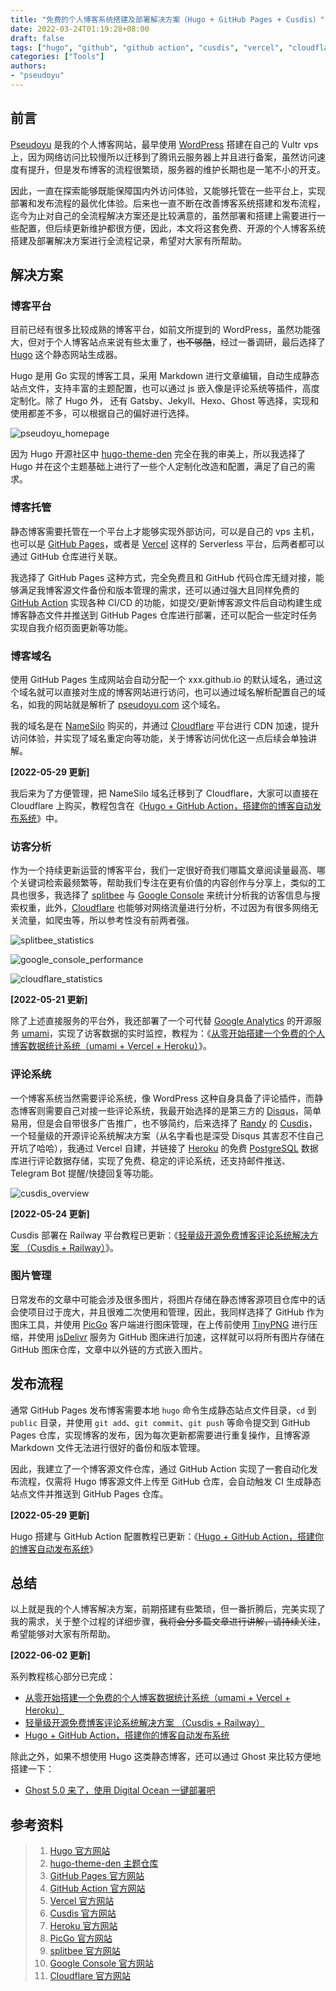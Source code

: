```yaml
---
title: "免费的个人博客系统搭建及部署解决方案（Hugo + GitHub Pages + Cusdis）"
date: 2022-03-24T01:19:28+08:00
draft: false
tags: ["hugo", "github", "github action", "cusdis", "vercel", "cloudflare", "serverless", "self-host", "blog"]
categories: ["Tools"]
authors:
- "pseudoyu"
---
```


## 前言

[Pseudoyu](https://www.pseudoyu.com) 是我的个人博客网站，最早使用 [WordPress](https://wordpress.com/) 搭建在自己的 Vultr vps 上，因为网络访问比较慢所以迁移到了腾讯云服务器上并且进行备案，虽然访问速度有提升，但是发布博客的流程很繁琐，服务器的维护长期也是一笔不小的开支。

因此，一直在探索能够既能保障国内外访问体验，又能够托管在一些平台上，实现部署和发布流程的最优化体验。后来也一直不断在改善博客系统搭建和发布流程，迄今为止对自己的全流程解决方案还是比较满意的，虽然部署和搭建上需要进行一些配置，但后续更新维护都很方便，因此，本文将这套免费、开源的个人博客系统搭建及部署解决方案进行全流程记录，希望对大家有所帮助。

## 解决方案

### 博客平台

目前已经有很多比较成熟的博客平台，如前文所提到的 WordPress，虽然功能强大，但对于个人博客站点来说有些太重了，~~也不够酷~~，经过一番调研，最后选择了 [Hugo](https://gohugo.io) 这个静态网站生成器。

Hugo 是用 Go 实现的博客工具，采用 Markdown 进行文章编辑，自动生成静态站点文件，支持丰富的主题配置，也可以通过 js 嵌入像是评论系统等插件，高度定制化。除了 Hugo 外， 还有 Gatsby、Jekyll、Hexo、Ghost 等选择，实现和使用都差不多，可以根据自己的偏好进行选择。

![pseudoyu_homepage](https://image.pseudoyu.com/images/pseudoyu_homepage.png)

因为 Hugo 开源社区中 [hugo-theme-den](https://github.com/shaform/hugo-theme-den) 完全在我的审美上，所以我选择了 Hugo 并在这个主题基础上进行了一些个人定制化改造和配置，满足了自己的需求。

### 博客托管

静态博客需要托管在一个平台上才能够实现外部访问，可以是自己的 vps 主机，也可以是 [GitHub Pages](https://pages.github.com)，或者是 [Vercel](http://vercel.com) 这样的 Serverless 平台，后两者都可以通过 GitHub 仓库进行关联。

我选择了 GitHub Pages 这种方式，完全免费且和 GitHub 代码仓库无缝对接，能够满足我博客源文件备份和版本管理的需求，还可以通过强大且同样免费的 [GitHub Action](https://github.com/features/actions) 实现各种 CI/CD 的功能，如提交/更新博客源文件后自动构建生成博客静态文件并推送到 GitHub Pages 仓库进行部署，还可以配合一些定时任务实现自我介绍页面更新等功能。

### 博客域名

使用 GitHub Pages 生成网站会自动分配一个 xxx.github.io 的默认域名，通过这个域名就可以直接对生成的博客网站进行访问，也可以通过域名解析配置自己的域名，如我的网站就是解析了 [pseudoyu.com](https://www.pseudoyu.com) 这个域名。

我的域名是在 [NameSilo](https://www.namesilo.com) 购买的，并通过 [Cloudflare](https://www.cloudflare.com) 平台进行 CDN 加速，提升访问体验，并实现了域名重定向等功能，关于博客访问优化这一点后续会单独讲解。

**[2022-05-29 更新]**

我后来为了方便管理，把 NameSilo 域名迁移到了 Cloudflare，大家可以直接在 Cloudflare 上购买，教程包含在《[Hugo + GitHub Action，搭建你的博客自动发布系统](https://www.pseudoyu.com/zh/2022/05/29/deploy_your_blog_using_hugo_and_github_action/)》中。

### 访客分析

作为一个持续更新运营的博客平台，我们一定很好奇我们哪篇文章阅读量最高、哪个关键词检索最频繁等，帮助我们专注在更有价值的内容创作与分享上，类似的工具也很多，我选择了 [splitbee](https://splitbee.io) 与 [Google Console](https://search.google.com/search-console) 来统计分析我的访客信息与搜索权重，此外，[Cloudflare](https://www.cloudflare.com) 也能够对网络流量进行分析，不过因为有很多网络无关流量，如爬虫等，所以参考性没有前两者强。

![splitbee_statistics](https://image.pseudoyu.com/images/splitbee_statistics.png)

![google_console_performance](https://image.pseudoyu.com/images/google_console_performance.png)

![cloudflare_statistics](https://image.pseudoyu.com/images/cloudflare_statistics.png)

**[2022-05-21 更新]**

除了上述直接服务的平台外，我还部署了一个可代替 [Google Analytics](https://analytics.google.com) 的开源服务 [umami](https://umami.is)，实现了访客数据的实时监控，教程为：《[从零开始搭建一个免费的个人博客数据统计系统（umami + Vercel + Heroku）](https://www.pseudoyu.com/zh/2022/05/21/free_blog_analysis_using_umami_vercel_and_heroku/)》。

### 评论系统

一个博客系统当然需要评论系统，像 WordPress 这种自身具备了评论插件，而静态博客则需要自己对接一些评论系统，我最开始选择的是第三方的 [Disqus](https://disqus.com)，简单易用，但是会自带很多广告推广，也不够简约，后来选择了 [Randy](https://lutaonan.com) 的 [Cusdis](https://cusdis.com)，一个轻量级的开源评论系统解决方案（从名字看也是深受 Disqus 其害忍不住自己开坑了哈哈），我通过 Vercel 自建，并链接了 [Heroku](https://www.heroku.com) 的免费 [PostgreSQL](https://www.postgresql.org) 数据库进行评论数据存储，实现了免费、稳定的评论系统，还支持邮件推送、Telegram Bot 提醒/快捷回复等功能。

![cusdis_overview](https://image.pseudoyu.com/images/cusdis_overview.png)

**[2022-05-24 更新]**

Cusdis 部署在 Railway 平台教程已更新：《[轻量级开源免费博客评论系统解决方案 （Cusdis + Railway）](https://www.pseudoyu.com/zh/2022/05/24/free_and_lightweight_blog_comment_system_using_cusdis_and_railway/)》。

### 图片管理

日常发布的文章中可能会涉及很多图片，将图片存储在静态博客源项目仓库中的话会使项目过于庞大，并且很难二次使用和管理，因此，我同样选择了 GitHub 作为图床工具，并使用 [PicGo](https://molunerfinn.com/PicGo/) 客户端进行图床管理，在上传前使用 [TinyPNG](https://tinypng.com) 进行压缩，并使用 [jsDelivr](https://www.jsdelivr.com) 服务为 GitHub 图床进行加速，这样就可以将所有图片存储在 GitHub 图床仓库，文章中以外链的方式嵌入图片。

## 发布流程

通常 GitHub Pages 发布博客需要本地 `hugo` 命令生成静态站点文件目录，`cd` 到 `public` 目录，并使用 `git add`、`git commit`、`git push` 等命令提交到 GitHub Pages 仓库，实现博客的发布，因为每次更新都需要进行重复操作，且博客源 Markdown 文件无法进行很好的备份和版本管理。

因此，我建立了一个博客源文件仓库，通过 GitHub Action 实现了一套自动化发布流程，仅需将 Hugo 博客源文件上传至 GitHub 仓库，会自动触发 CI 生成静态站点文件并推送到 GitHub Pages 仓库。

**[2022-05-29 更新]**

Hugo 搭建与 GitHub Action 配置教程已更新：《[Hugo + GitHub Action，搭建你的博客自动发布系统](https://www.pseudoyu.com/zh/2022/05/29/deploy_your_blog_using_hugo_and_github_action/)》

## 总结

以上就是我的个人博客解决方案，前期搭建有些繁琐，但一番折腾后，完美实现了我的需求，关于整个过程的详细步骤，~~我将会分多篇文章进行讲解，请持续关注~~，希望能够对大家有所帮助。

**[2022-06-02 更新]**

系列教程核心部分已完成：

- [从零开始搭建一个免费的个人博客数据统计系统（umami + Vercel + Heroku）](https://www.pseudoyu.com/zh/2022/05/21/free_blog_analysis_using_umami_vercel_and_heroku/)
- [轻量级开源免费博客评论系统解决方案 （Cusdis + Railway）](https://www.pseudoyu.com/zh/2022/05/24/free_and_lightweight_blog_comment_system_using_cusdis_and_railway/)
- [Hugo + GitHub Action，搭建你的博客自动发布系统](https://www.pseudoyu.com/zh/2022/05/29/deploy_your_blog_using_hugo_and_github_action/)

除此之外，如果不想使用 Hugo 这类静态博客，还可以通过 Ghost 来比较方便地搭建一下：

- [Ghost 5.0 来了，使用 Digital Ocean 一键部署吧](https://www.pseudoyu.com/zh/2022/05/29/deploy_ghost_5_on_digital_ocean_vps/)

## 参考资料

> 1. [Hugo 官方网站](https://gohugo.io)
> 2. [hugo-theme-den 主题仓库](https://github.com/shaform/hugo-theme-den)
> 3. [GitHub Pages 官方网站](https://pages.github.com)
> 4. [GitHub Action 官方网站](https://github.com/features/actions)
> 5. [Vercel 官方网站](http://vercel.com)
> 6. [Cusdis 官方网站](https://cusdis.com)
> 7. [Heroku 官方网站](https://www.heroku.com)
> 8. [PicGo 官方网站](https://molunerfinn.com/PicGo/)
> 9. [splitbee 官方网站](https://splitbee.io)
> 10. [Google Console 官方网站](https://search.google.com/search-console)
> 11. [Cloudflare 官方网站](https://www.cloudflare.com)
